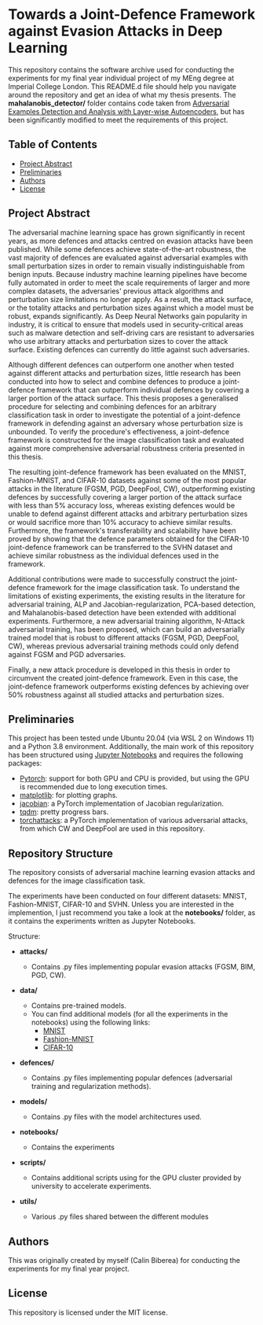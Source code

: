 # Towards a Joint-Defence Framework against Evasion Attacks in Deep Learning

This repository contains the software archive used for conducting the experiments for my final year individual project of my MEng degree at Imperial College London. This README.d file should help you navigate around the repository and get an idea of what my thesis presents. The **mahalanobis_detector/** folder contains code taken from [Adversarial Examples Detection and Analysis with Layer-wise Autoencoders](https://github.com/gmum/adversarial_examples_ae_layers), but has been significantly modified to meet the requirements of this project.

## Table of Contents
- [Project Abstract](#project-abstract)
- [Preliminaries](#preliminaries)
- [Authors](#authors)
- [License](#license)

## Project Abstract

The adversarial machine learning space has grown significantly in recent years, as more defences and attacks centred on evasion attacks have been published. While some defences achieve state-of-the-art robustness, the vast majority of defences are evaluated against adversarial examples with small perturbation sizes in order to remain visually indistinguishable from benign inputs. Because industry machine learning pipelines have become fully automated in order to meet the scale requirements of larger and more complex datasets, the adversaries' previous attack algorithms and perturbation size limitations no longer apply. As a result, the attack surface, or the totality attacks and perturbation sizes against which a model must be robust, expands significantly. As Deep Neural Networks gain popularity in industry, it is critical to ensure that models used in security-critical areas such as malware detection and self-driving cars are resistant to adversaries who use arbitrary attacks and perturbation sizes to cover the attack surface. Existing defences can currently do little against such adversaries.

Although different defences can outperform one another when tested against different attacks and perturbation sizes, little research has been conducted into how to select and combine defences to produce a joint-defence framework that can outperform individual defences by covering a larger portion of the attack surface.
This thesis proposes a generalised procedure for selecting and combining defences for an arbitrary classification task in order to investigate the potential of a joint-defence framework in defending against an adversary whose perturbation size is unbounded. To verify the procedure's effectiveness, a joint-defence framework is constructed for the image classification task and evaluated against more comprehensive adversarial robustness criteria presented in this thesis.

The resulting joint-defence framework has been evaluated on the MNIST, Fashion-MNIST, and CIFAR-10 datasets against some of the most popular attacks in the literature (FGSM, PGD, DeepFool, CW), outperforming existing defences by successfully covering a larger portion of the attack surface with less than 5% accuracy loss, whereas existing defences would be unable to defend against different attacks and arbitrary perturbation sizes or would sacrifice more than 10% accuracy to achieve similar results. Furthermore, the framework's transferability and scalability have been proved by showing that the defence parameters obtained for the CIFAR-10 joint-defence framework can be transferred to the SVHN dataset and achieve similar robustness as the individual defences used in the framework.

Additional contributions were made to successfully construct the joint-defence framework for the image classification task. To understand the limitations of existing experiments, the existing results in the literature for adversarial training, ALP and Jacobian-regularization, PCA-based detection, and Mahalanobis-based detection have been extended with additional experiments. Furthermore, a new adversarial training algorithm, N-Attack adversarial training, has been proposed, which can build an adversarially trained model that is robust to different attacks (FGSM, PGD, DeepFool, CW), whereas previous adversarial training methods could only defend against FGSM and PGD adversaries.

Finally, a new attack procedure is developed in this thesis in order to circumvent the created joint-defence framework. Even in this case, the joint-defence framework outperforms existing defences by achieving over 50\% robustness against all studied attacks and perturbation sizes.

## Preliminaries

This project has been tested unde Ubuntu 20.04 (via WSL 2 on Windows 11) and a Python 3.8 environment. Additionally, the main work of this repository has been structured using [Jupyter Notebooks](https://jupyter.org/) and requires the following packages:

* [Pytorch](http://pytorch.org/): support for both GPU and CPU is provided, but using the GPU is recommended due to long execution times.
* [matplotlib](https://matplotlib.org/): for plotting graphs.
* [jacobian](https://github.com/facebookresearch/jacobian_regularizer): a PyTorch implementation of Jacobian regularization.
* [tqdm](https://github.com/tqdm/tqdm): pretty progress bars.
* [torchattacks](https://github.com/Harry24k/adversarial-attacks-pytorch): a PyTorch implementation of various adversarial attacks, from which CW and DeepFool are used in this repository.

## Repository Structure

The repository consists of adversarial machine learning evasion attacks and defences for the image classification task.

The experiments have been conducted on four different datasets: MNIST, Fashion-MNIST, CIFAR-10 and SVHN.
Unless you are interested in the implemention, I just recommend you take a look at the **notebooks/** folder, as it contains the experiments written as Jupyter Notebooks.

Structure:
- **attacks/**
    - Contains .py files implementing popular evasion attacks (FGSM, BIM, PGD, CW).

- **data/**
    - Contains pre-trained models.
    - You can find additional models (for all the experiments in the notebooks) using the following links:
        - [MNIST](https://drive.google.com/file/d/1UrRky3J2bUn1Z-yR3pU11Gq8oiqziFcB/view?usp=sharing)
        - [Fashion-MNIST](https://drive.google.com/file/d/1A8g1UYD1NXZBoDFqDfxmcP5jzx0OEiRF/view?usp=sharing)
        - [CIFAR-10](https://drive.google.com/file/d/1yBBka4XUUphaCHDoCD_NWGNqxIMegz80/view?usp=sharing)

- **defences/**
    - Contains .py files implementing popular defences (adversarial training and regularization methods).

- **models/**
    - Contains .py files with the model architectures used.

- **notebooks/**
    - Contains the experiments

- **scripts/**
    - Contains additional scripts using for the GPU cluster provided by university to accelerate experiments.

- **utils/**
    - Various .py files shared between the different modules

## Authors

This was originally created by myself (Calin Biberea) for conducting the experiments for my final year project.

## License

This repository is licensed under the MIT license.